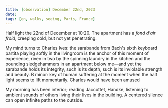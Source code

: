 ```yaml
---
title: [observation] December 22nd, 2023
date: 
tags: [en, walks, seeing, Paris, France]
---
```


Half light the 22nd of December at 10:20. 
The apartment has a _fond d'air froid_, creeping cold, but not yet penetrating. 

My mind turns to Charles Ives: the sarabande from Bach's sixth keyboard partita playing softly in the livingroom is the anchor of this moment of experience, riven in two by the spinning laundry in the kitchen  and the pounding sledgehammers in an apartment below me—and yet the sarabande holds its integrity, such is its depth, such is its inviolable strength and beauty. B minor: key of human suffering at the moment when the half light seems to lift momentarily. Charles would have been amused

My morning has been interior; reading Jaccottet, Handke, listening to ambient sounds of others living their lives in the building. A centered silence can open infinite paths to the outside.
